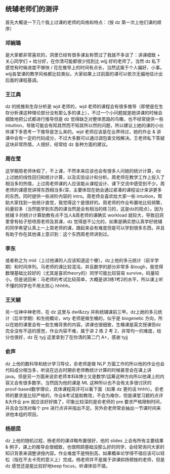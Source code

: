 
## 统辅老师们的测评

首先大概说一下几个我上过课的老师的风格和特点：（按 dz 第一次上他们课的顺序）

### 邓婉璐

是大家都非常喜欢的，洞里已经有很多课友称赞过了我就不多谈了：讲课细致 + 关心同学们 + 给分好，在你清可能都很少找到比 wljj 好的老师了。当然 dz 私下感觉有时候进度不够快 / 花在推导上的时间有点长，当然这属于个人偏好，小事。wljj各堂课的教学风格都比较类似，大家如果上过前面的课可以依次无偏地估计出后面的课程基调。

### 王江典

dz 的统推和生存分析是 wjd 老师的，wjd 老师的课程会有很多推导（即使是在生存分析课这种理论部分没有那么多的课上），不过一个小问题就是她讲课的时候会细致地把公式都进行推导但是 dz 觉得缺乏对整体思路的鸟瞰，也不经常提供一些 intuition，导致可能会有知其然而不知其所以然的问题，所以建议上她的课的小伙伴课下多思考一下推导是怎么来的。wjd 老师应该是在业界待过，她的作业 & 讲课中会有一定的代码成分，不过大多数可以通过调包查文档解决。王老师私下答疑这块非常热情，人很好，经常给 dz 各种方面的建议。

### 周在莹

这学期周老师休假了，不上课，不然本来应该也会有很多人问她的统计计算，dz 上过她的线性回归和统计计算，以及实验设计和分析。周老师在教学工作上投入了相当多的热情，上过周老师课的人应该能从课程设计、课下交流中感受到不少。周老师的课感觉讲得东西相当多/深，主要体现在她会通过紧凑的课程设计来讲更多的东西，同时提供一些进阶内容的 intro。周老师会喜欢给大家一些 intuition，帮助大家找到一些统计直觉，我觉得这个是很好的。周老师的作业布置地比较频繁，码量较多（当然能学到东西的课当然是会有相当的练习的，这是dz的观点）。因为统辅 9 的统计计算助教有点不当人&周老师的课确实 workload 就较大，导致旧洞里曾有帖子怒喷周老师及其课，dz 觉得是不公允的，如果是确实想认真学好统辅的同学希望认真上一上周老师的课，跟起来会有难度但是可以学到很多东西，并且有助于你在其他课上意识到：这个东西周老师讲到过。

### 李东

或者称之为 mld（上过他课的人应该知道这个梗）。dz上他的多元统计（前半学期）和时间序列。马老师的课比较混沌，并且数学的部分非常多 &tough，我觉得数理基础比较好的（尤其是喜欢theory的）同学可能比较容易 survive，码量较小。但是说回来：马老师的考试比较简单，大概是讲3练1考2的水平，所以课上听不懂的同学也不用太担心 hhhhh。

### 王天颖

另一位神中神老师，在 dz 这里与 dwl&zzy 并称统辅课前三甲。dz上她的多元统计（后半学期）和生统概论，wty 老师是做生桶的，似乎是 biogenetic 方向，所以在她的课里会有一些生桶背景的内容。讲课也很细致，生桶课是英文授课但dz完全没有不适的感觉，作业内容不难，属于讲 2 练 2 考 2，非常均一的难度，给分也很好，dz 在 tyjj 这里拿到了在你清的第二门 A+，感谢 tyjj

### 俞声

dz 上他的数科导和统计学习导论，俞老师是做 NLP 方面工作的所以他的作业也会代码成分相当多，听说在远古时期俞老师教统计计算的时候甚至会在课上讲 java。但是另一方面来说俞老师本科&博士又是数学/运筹这种方向所以他课上的内容又会有很多数学。当然因为他的课是 ML 这种所以也不会有太多很讨厌的proof-based数学理论，具体课程简评可以看下面（如果 dz 更的话 hhhh）。俞老师的要求是比较严格的，作业&考试是助教改，不会为难你，但是课堂习题的点评&大作业 pre 就应该好好搞了，印象比较深的是俞老师的 pre 要求严格限制时间，并且会当场对每个 pre 进行点评并指出不足。另外俞老师常会抽出一节课时间来讲他本组的项目。

### 杨朋昆

dz 上他的随机过程，杨老师的课详略布置很好，他的 slides 上会有所有主要结果 & 例子，课上的推导会很细致，也很照顾基础没那么好的同学，会经常询问大家的知识背景来调整讲授内容。作业难度不是特别高，如果概率论学得不错应该可以轻松（指在不太卡壳的意义上）完成。杨老师并不是属于讲课抑扬顿挫的老师，但是 dz 感觉还是能比较好地keep focus，听课体验不错。


